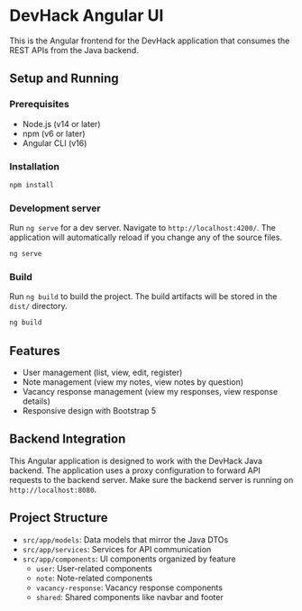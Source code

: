 # DevHack Angular UI

This is the Angular frontend for the DevHack application that consumes the REST APIs from the Java backend.

## Setup and Running

### Prerequisites

- Node.js (v14 or later)
- npm (v6 or later)
- Angular CLI (v16)

### Installation

```bash
npm install
```

### Development server

Run `ng serve` for a dev server. Navigate to `http://localhost:4200/`. The application will automatically reload if you
change any of the source files.

```bash
ng serve
```

### Build

Run `ng build` to build the project. The build artifacts will be stored in the `dist/` directory.

```bash
ng build
```

## Features

- User management (list, view, edit, register)
- Note management (view my notes, view notes by question)
- Vacancy response management (view my responses, view response details)
- Responsive design with Bootstrap 5

## Backend Integration

This Angular application is designed to work with the DevHack Java backend. The application uses a proxy configuration
to forward API requests to the backend server. Make sure the backend server is running on `http://localhost:8080`.

## Project Structure

- `src/app/models`: Data models that mirror the Java DTOs
- `src/app/services`: Services for API communication
- `src/app/components`: UI components organized by feature
    - `user`: User-related components
    - `note`: Note-related components
    - `vacancy-response`: Vacancy response components
    - `shared`: Shared components like navbar and footer
